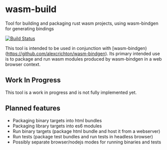 # wasm-build
Tool for building and packaging rust wasm projects, using wasm-bindgen for generating bindings

[![Build Status](https://travis-ci.org/Healthire/wasm-build.svg?branch=master)](https://travis-ci.org/Healthire/wasm-build)

This tool is intended to be used in conjunction with [wasm-bindgen)(https://github.com/alexcrichton/wasm-bindgen). Its primary intended use is to package and run wasm modules produced by wasm-bindgen in a web browser context.

## Work In Progress

This tool is a work in progress and is not fully implemented yet.

## Planned features

* Packaging binary targets into html bundles
* Packaging library targets into es6 modules
* Run binary targets (package html bundle and host it from a webserver)
* Run tests (package test bundles and run tests in headless browser)
* Possibly separate browser/nodejs modes for running binaries and tests
